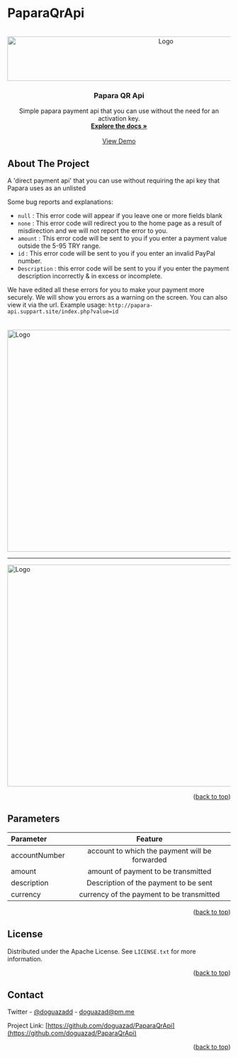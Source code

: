 # PaparaQrApi
<div id="top"></div>
<!--
*** Thanks for checking out the Best-README-Template. If you have a suggestion
*** that would make this better, please fork the repo and create a pull request
*** or simply open an issue with the tag "enhancement".
*** Don't forget to give the project a star!
*** Thanks again! Now go create something AMAZING! :D
-->



<!-- PROJECT SHIELDS -->
<!--
*** I'm using markdown "reference style" links for readability.
*** Reference links are enclosed in brackets [ ] instead of parentheses ( ).
*** See the bottom of this document for the declaration of the reference variables
*** for contributors-url, forks-url, etc. This is an optional, concise syntax you may use.
*** https://www.markdownguide.org/basic-syntax/#reference-style-links
-->




<!-- PROJECT LOGO -->
<br />
<div align="center">
  <a href="https://github.com/doguazad/PaparaQrApi/">
    <img src="https://merchant-api.papara.com/assets/img/paparaDeveloperLogo.png?v=1" alt="Logo" width="700" height="100">
  </a>

  <h3 align="center">Papara QR Api</h3>

  <p align="center">
    Simple papara payment api that you can use without the need for an activation key.
    <br />
    <a href="https://github.com/doguazad/PaparaQrApi/"><strong>Explore the docs »</strong></a>
    <br />
    <br />
    <a href="http://papara-api.suppart.site/">View Demo</a>
  </p>
</div>



<!-- ABOUT THE PROJECT -->
## About The Project



A 'direct payment api' that you can use without requiring the api key that Papara uses as an unlisted

Some bug reports and explanations:
* ```null``` : This error code will appear if you leave one or more fields blank
* ```none``` : This error code will redirect you to the home page as a result of misdirection and we will not report the error to you.
* ```amount``` : This error code will be sent to you if you enter a payment value outside the 5-95 TRY range.
* ```id``` : This error code will be sent to you if you enter an invalid PayPal number.
* ```Description``` : this error code will be sent to you if you enter the payment description incorrectly & in excess or incomplete. 


We have edited all these errors for you to make your payment more securely. We will show you errors as a warning on the screen. You can also view it via the url. Example usage:
```http://papara-api.suppart.site/index.php?value=id```
<br /><br /><br />
 <img src="https://raw.githubusercontent.com/doguazad/PaparaQrApi/main/ss.png" alt="Logo" width="1100" height="500">
 <hr>
 <img src="https://raw.githubusercontent.com/doguazad/PaparaQrApi/main/ss2.png" alt="Logo" width="1100" height="500">
<p align="right">(<a href="#top">back to top</a>)</p>



<!-- LICENSE -->
## Parameters

| Parameter  | Feature  | 
| :------------ |:---------------:|
| accountNumber      | account to which the payment will be forwarded | 
| amount      | amount of payment to be transmitted        |   
| description | Description of the payment to be sent        |  
| currency  | currency of the payment to be transmitted|

<p align="right">(<a href="#top">back to top</a>)</p>

<!-- LICENSE -->
## License

Distributed under the Apache License. See `LICENSE.txt` for more information.

<p align="right">(<a href="#top">back to top</a>)</p>




<!-- CONTACT -->
## Contact

Twitter - [@doguazadd](https://twitter.com/doguazadd) - doguazad@pm.me

Project Link: [https://github.com/doguazad/PaparaQrApi](https://github.com/doguazad/PaparaQrApi)

<p align="right">(<a href="#top">back to top</a>)</p>




